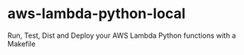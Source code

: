 # aws-lambda-python-local
Run, Test, Dist and Deploy your AWS Lambda Python functions with a Makefile
